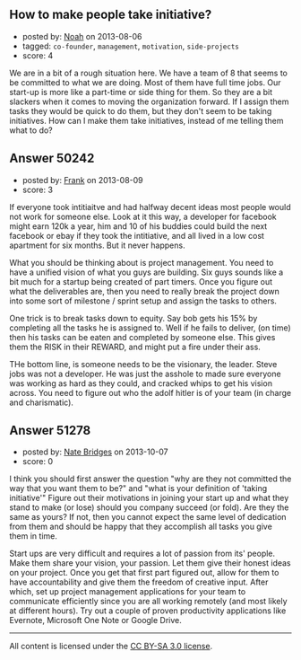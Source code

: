 ## How to make people take initiative?

- posted by: [Noah](https://stackexchange.com/users/-1/19943-noah) on 2013-08-06
- tagged: `co-founder`, `management`, `motivation`, `side-projects`
- score: 4

We are in a bit of a rough situation here. We have a team of 8 that seems to be committed to what we are doing. Most of them have full time jobs. Our start-up is more like a part-time or side thing for them. So they are a bit slackers when it comes to moving the organization forward. If I assign them tasks they would be quick to do them, but they don't seem to be taking initiatives. How can I make them take initiatives, instead of me telling them what to do?


## Answer 50242

- posted by: [Frank](https://stackexchange.com/users/-1/4858-frank) on 2013-08-09
- score: 3

If everyone took intitiaitve and had halfway decent ideas most people would not work for someone else.  Look at it this way, a developer for facebook might earn 120k a year, him and 10 of his buddies could build the next facebook or ebay if they took the intitiative, and all lived in a low cost apartment for six months.  But it never happens. 

What you should be thinking about is project management.  You need to have a unified vision of what you guys are building.  Six guys sounds like a bit much for a startup being created of part timers.   Once you figure out what the deliverables are, then you need to really break the project down into some sort of milestone / sprint setup and assign the tasks to others. 

One trick is to break tasks down to equity. Say bob gets his 15% by completing all the tasks he is assigned to.  Well if he fails to deliver, (on time) then his tasks can be eaten and completed by someone else.   This gives them the RISK in their REWARD, and might put a fire under their ass. 

THe bottom line, is someone needs to be the visionary, the leader.  Steve jobs was not a developer.  He was just the asshole to made sure everyone was working as hard as they could, and cracked whips to get his vision across.  You need to figure out who the adolf hitler is of your team (in charge and charismatic).  


## Answer 51278

- posted by: [Nate Bridges](https://stackexchange.com/users/-1/28174-nate-bridges) on 2013-10-07
- score: 0

<p>I think you should first answer the question "why are they not committed the way that you want them to be?" and "what is your definition of 'taking initiative'" Figure out their motivations in joining your start up and what they stand to make (or lose) should you company succeed (or fold). Are they the same as yours? If not, then you cannot expect the same level of dedication from them and should be happy that they accomplish all tasks you give them in time. </p>

<p>Start ups are very difficult and requires a lot of passion from its' people. Make them share your vision, your passion. Let them give their honest ideas on your project. Once you get that first part figured out, allow for them to have accountability and give them the freedom of creative input. After which, set up project management applications for your team to communicate efficiently since you are all working remotely (and most likely at different hours). Try out a couple of proven productivity applications like Evernote, Microsoft One Note or Google Drive.</p>




---

All content is licensed under the [CC BY-SA 3.0 license](https://creativecommons.org/licenses/by-sa/3.0/).
